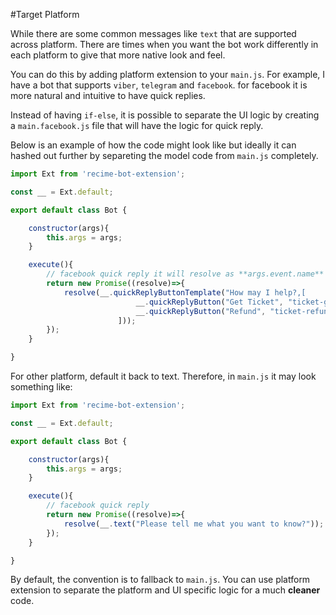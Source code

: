 #Target Platform 


While there are some common messages like `text` that are supported across platform. There are times when you want the bot work differently in each platform to give that more native look and feel.

You can do this by adding platform extension to your `main.js`. For example, I have a bot that supports `viber`, `telegram` and `facebook`. for facebook it is more natural and intuitive to have quick replies. 


Instead of having `if-else`, it is possible to separate the UI logic by creating a `main.facebook.js` file that will have the logic for quick reply.


Below is an example of how the code might look like but ideally it can hashed out further by separeting the model code from `main.js` completely. 

```javascript
import Ext from 'recime-bot-extension';

const __ = Ext.default;

export default class Bot {

    constructor(args){
        this.args = args;
    }

    execute(){
        // facebook quick reply it will resolve as **args.event.name**
        return new Promise((resolve)=>{
            resolve(__.quickReplyButtonTemplate("How may I help?,[
							__.quickReplyButton("Get Ticket", "ticket-get"); 
							__.quickReplyButton("Refund", "ticket-refund"); 
						]));
        }); 
    }

}

```

For other platform, default it back to text. Therefore, in `main.js` it may look something like:


```javascript
import Ext from 'recime-bot-extension';

const __ = Ext.default;

export default class Bot {

    constructor(args){
        this.args = args;
    }

    execute(){
        // facebook quick reply
        return new Promise((resolve)=>{
            resolve(__.text("Please tell me what you want to know?"));
        }); 
    }

}

```


By default, the convention is to fallback to `main.js`. You can use platform extension to separate the platform and UI specific logic for a much **cleaner** code.
